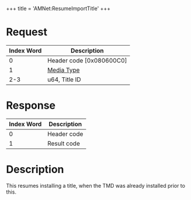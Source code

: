 +++
title = 'AMNet:ResumeImportTitle'
+++

# Request

| Index Word | Description                                            |
|------------|--------------------------------------------------------|
| 0          | Header code \[0x080600C0\]                             |
| 1          | [Media Type](Filesystem_services#MediaType "wikilink") |
| 2-3        | u64, Title ID                                          |

# Response

| Index Word | Description |
|------------|-------------|
| 0          | Header code |
| 1          | Result code |

# Description

This resumes installing a title, when the TMD was already installed
prior to this.